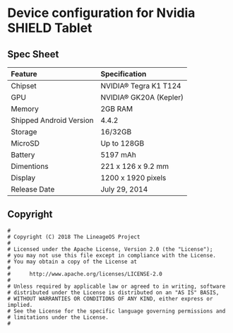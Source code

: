 # Device configuration for Nvidia SHIELD Tablet

## Spec Sheet
| Feature                 | Specification                     |
| :---------------------- | :-------------------------------- |
| Chipset                 | NVIDIA® Tegra K1 T124             |
| GPU                     | NVIDIA® GK20A (Kepler)            |
| Memory                  | 2GB RAM                           |
| Shipped Android Version | 4.4.2                             |
| Storage                 | 16/32GB                           |
| MicroSD                 | Up to 128GB                       |
| Battery                 | 5197 mAh                          |
| Dimentions              | 221 x 126 x 9.2 mm                |
| Display                 | 1200 x 1920 pixels                |
| Release Date            | July 29, 2014                     |

## Copyright

```
#
# Copyright (C) 2018 The LineageOS Project
#
# Licensed under the Apache License, Version 2.0 (the "License");
# you may not use this file except in compliance with the License.
# You may obtain a copy of the License at
#
#      http://www.apache.org/licenses/LICENSE-2.0
#
# Unless required by applicable law or agreed to in writing, software
# distributed under the License is distributed on an "AS IS" BASIS,
# WITHOUT WARRANTIES OR CONDITIONS OF ANY KIND, either express or implied.
# See the License for the specific language governing permissions and
# limitations under the License.
#
```
